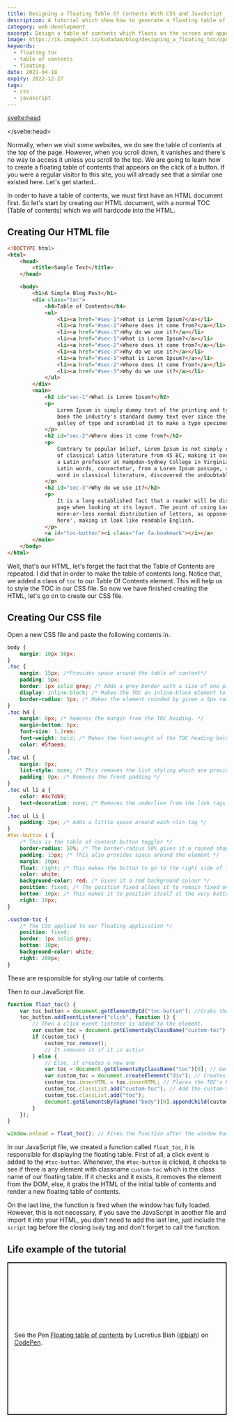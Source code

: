 ```yaml
---
title: Designing a floating Table Of Contents With CSS and JavaScript
description: A tutorial which show how to generate a floating table of contents
category: web-development
excerpt: Design a table of contents which floats on the screen and appears on the click of a button
image: https://ik.imagekit.io/kudadam/blog/designing_a_floating_toc/open_book.jpg
keywords:
  - floating toc
  - table of contents
  - floating
date: 2021-04-18
expiry: 2022-12-27
tags:
  - css
  - javascript
---
```


<svelte:head>

<script async src="https://cpwebassets.codepen.io/assets/embed/ei.js"></script>

</svelte:head>

Normally, when we visit some websites, we do see the table of contents at the top of the page. However, when you scroll down, it vanishes and there's no way to access it unless you scroll to the top.
We are going to learn how to create a floating table of contents that appears on the click of a button. If you were a regular visitor to this site, you will already see that a similar one existed here.
Let's get started...

In order to have a table of contents, we must first have an HTML document first. So let's start by creating our HTML document, with a normal TOC (Table of contents) which we will hardcode into the HTML.

## Creating Our HTML file

```html
<!DOCTYPE html>
<html>
	<head>
		<title>Sample Text</title>
	</head>

	<body>
		<h1>A Simple Blog Post</h1>
		<div class="toc">
			<h4>Table of Contents</h4>
			<ul>
				<li><a href="#sec-1">What is Lorem Ipsum?</a></li>
				<li><a href="#sec-2">Where does it come from?</a></li>
				<li><a href="#sec-3">Why do we use it?</a></li>
				<li><a href="#sec-1">What is Lorem Ipsum?</a></li>
				<li><a href="#sec-2">Where does it come from?</a></li>
				<li><a href="#sec-3">Why do we use it?</a></li>
				<li><a href="#sec-1">What is Lorem Ipsum?</a></li>
				<li><a href="#sec-2">Where does it come from?</a></li>
				<li><a href="#sec-3">Why do we use it?</a></li>
			</ul>
		</div>
		<main>
			<h2 id="sec-1">What is Lorem Ipsum?</h2>
			<p>
				Lorem Ipsum is simply dummy text of the printing and typesetting industry. Lorem Ipsum has
				been the industry's standard dummy text ever since the 1500s, when an unknown printer took a
				galley of type and scrambled it to make a type specimen book.
			</p>
			<h2 id="sec-2">Where does it come from?</h2>
			<p>
				Contrary to popular belief, Lorem Ipsum is not simply random text. It has roots in a piece
				of classical Latin literature from 45 BC, making it over 2000 years old. Richard McClintock,
				a Latin professor at Hampden-Sydney College in Virginia, looked up one of the more obscure
				Latin words, consectetur, from a Lorem Ipsum passage, and going through the cites of the
				word in classical literature, discovered the undoubtable source.
			</p>
			<h2 id="sec-3">Why do we use it?</h2>
			<p>
				It is a long established fact that a reader will be distracted by the readable content of a
				page when looking at its layout. The point of using Lorem Ipsum is that it has a
				more-or-less normal distribution of letters, as opposed to using 'Content here, content
				here', making it look like readable English.
			</p>
			<a id="toc-button"><i class="far fa-bookmark"></i></a>
		</main>
	</body>
</html>
```

Well, that's our HTML, let's forget the fact that the Table of Contents are repeated. I did that in order to make the table of contents long. Notice that, we added a class of `toc` to our Table Of Contents element. This will help us to style the TOC in our CSS file.
So now we have finished creating the HTML, let's go on to create our CSS file.

## Creating Our CSS file

Open a new CSS file and paste the following contents in.

```css
body {
	margin: 10px 50px;
}
.toc {
	margin: 15px; /*Provides space around the table of content*/
	padding: 5px;
	border: 1px solid grey; /* Adds a grey border with a size of one pixel. */
	display: inline-block; /* Makes the TOC an inline-block element to prevent it from taking the while space */
	border-radius: 5px; /* Makes the element rounded by given a 5px radius*/
}
.toc h4 {
	margin: 0px; /* Removes the margin from the TOC heading. */
	margin-bottom: 5px;
	font-size: 1.2rem;
	font-weight: bold; /* Makes the font-weight of the TOC heading bold */
	color: #5faeea;
}
.toc ul {
	margin: 0px;
	list-style: none; /* This removes the list styling which are provided by default */
	padding: 0px; /* Removes the front padding */
}
.toc ul li a {
	color: #4c74b9;
	text-decoration: none; /* Removes the underline from the link tags */
}
.toc ul li {
	padding: 2px; /* Adds a little space around each <li> tag */
}
#toc-button i {
	/* This is the table of content button toggler */
	border-radius: 50%; /* The border-radius 50% gives it a rouned shape */
	padding: 15px; /* This also provides space around the element */
	margin: 20px;
	float: right; /* This makes the button to go to the right side of the screen, you can change it to left if you want it to place your button on the left side of the screen */
	color: white;
	background-color: red; /* Gives it a red background colour */
	position: fixed; /* The position fixed allows it to remain fixed on a part of the screen. */
	bottom: 10px; /* This makes it to position itself at the very bottom of the screen. 10px from the bottom  */
	right: 10px;
}

.custom-toc {
	/* The CSS applied to our floating application */
	position: fixed;
	border: 1px solid grey;
	bottom: 10px;
	background-color: white;
	right: 200px;
}
```

These are responsible for styling our table of contents.

Then to our JavaScript file.

```javascript
function float_toc() {
	var toc_button = document.getElementById("toc-button"); //Grabs the TOC button toggler
	toc_button.addEventListener("click", function () {
		// Then a click event listener is added to the element.
		var custom_toc = document.getElementsByClassName("custom-toc")[0]; // Checks to see if the floating TOC is active
		if (custom_toc) {
			custom_toc.remove();
			// It removes it if it is activr
		} else {
			// Else, it creates a new one
			var toc = document.getElementsByClassName("toc")[0]; // Gets the contents (HTML) of the already made TOc
			var custom_toc = document.createElement("div"); // Creates a new div element
			custom_toc.innerHTML = toc.innerHTML; // Places the TOC's HTML in the new element created
			custom_toc.classList.add("custom-toc"); // Add the custom-toc class to the element
			custom_toc.classList.add("toc");
			document.getElementsByTagName("body")[0].appendChild(custom_toc); // Appends the newly created element to the body of the HTML
		}
	});
}

window.onload = float_toc(); // Fires the function after the window has finished loading
```

In our JavaScript file, we created a function called `float_toc`, it is responsible for displaying the floating table. First of all, a click event is added to the `#toc-button`. Whenever, the `#toc-button` is clicked, it checks to see if there is any element with classname `custom-toc` which is the class name of our floating table. If it checks and it exists, it removes the element from the DOM, else, it grabs the HTML of the initial table of contents and render a new floating table of contents.

On the last line, the function is fired when the window has fully loaded. However, this is not necessary, if you save the JavaScript in another file and import it into your HTML, you don't need to add the last line, just include the `script` tag before the closing `body` tag and don't forget to call the function.

## Life example of the tutorial

<p class="codepen mb-5 mt-3" data-height="350" data-theme-id="dark" data-default-tab="html,result" data-user="biah" data-slug-hash="jOypexa" data-preview="true" style="height: 350px; box-sizing: border-box; display: flex; align-items: center; justify-content: center; border: 2px solid; margin: 1em 0; padding: 1em;" data-pen-title="Floating table of contents">
  <span>See the Pen <a href="https://codepen.io/biah/pen/jOypexa">
  Floating table of contents</a> by Lucretius Biah (<a href="https://codepen.io/biah">@biah</a>)
  on <a href="https://codepen.io">CodePen</a>.</span>
</p>
<script async src="https://cpwebassets.codepen.io/assets/embed/ei.js"></script>
